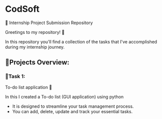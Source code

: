 # CodSoft

📂 Internship Project Submission Repository

Greetings to my repository! 👋

In this repository you'll find a collection of the tasks that I've accomplished during my internship journey.

## 📃Projects Overview:
          
### 🚩Task 1:
To-do list application 📑

In this I created a To-do list (GUI application) using python
 - It is designed to streamline your task management process.
 - You can add, delete, update and track your essential tasks.

    
